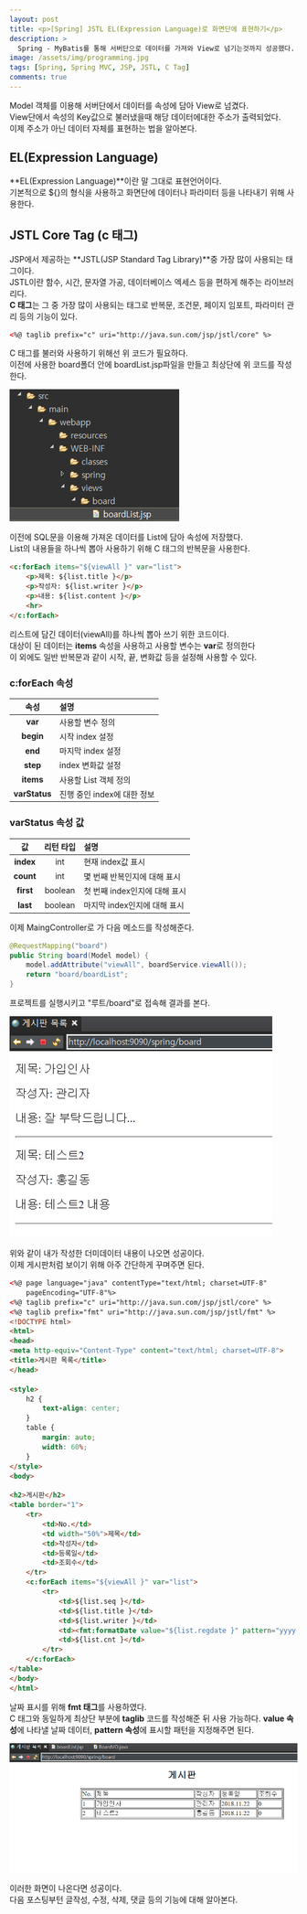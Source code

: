 ```yaml
---
layout: post
title: <p>[Spring] JSTL EL(Expression Language)로 화면단에 표현하기</p>
description: >
  Spring - MyBatis를 통해 서버단으로 데이터를 가져와 View로 넘기는것까지 성공했다. 이제 데이터를 화면단에 나타내는 방법에 대해 알아본다.
image: /assets/img/programming.jpg
tags: [Spring, Spring MVC, JSP, JSTL, C Tag]
comments: true
---
```

<head>
  <link rel="stylesheet" type="text/css" href="../../assets/css/obsidian.css" />
</head>
 
 Model 객체를 이용해 서버단에서 데이터를 속성에 담아 View로 넘겼다.<br>
 View단에서 속성의 Key값으로 불러냈을때 해당 데이터에대한 주소가 출력되었다.<br>
 이제 주소가 아닌 데이터 자체를 표현하는 법을 알아본다.

## EL(Expression Language)
 
 **EL(Expression Language)**이란 말 그대로 표현언어이다. <br>
 기본적으로 ${}의 형식을 사용하고 화면단에 데이터나 파라미터 등을 나타내기 위해 사용한다.<br>
 
## JSTL Core Tag (c 태그)

JSP에서 제공하는 **JSTL(JSP Standard Tag Library)**중 가장 많이 사용되는 태그이다.<br>
JSTL이란 함수, 시간, 문자열 가공, 데이터베이스 엑세스 등을 편하게 해주는 라이브러리다.<br>
**C 태그**는 그 중 가장 많이 사용되는 태그로 반복문, 조건문, 페이지 임포트, 파라미터 관리 등의 기능이 있다.

~~~html
<%@ taglib prefix="c" uri="http://java.sun.com/jsp/jstl/core" %>
~~~

C 태그를 불러와 사용하기 위해선 위 코드가 필요하다.<br>
이전에 사용한 board폴더 안에 boardList.jsp파일을 만들고 최상단에 위 코드를 작성한다.<br>

<img src="/assets/img/spring/boardList.png">

이전에 SQL문을 이용해 가져온 데이터를 List에 담아 속성에 저장했다.<br>
List의 내용들을 하나씩 뽑아 사용하기 위해 C 태그의 반복문을 사용한다.

~~~html
<c:forEach items="${viewAll }" var="list">
	<p>제목: ${list.title }</p>
	<p>작성자: ${list.writer }</p>
	<p>내용: ${list.content }</p>
	<hr>
</c:forEach>
~~~

리스트에 담긴 데이터(viewAll)를 하나씩 뽑아 쓰기 위한 코드이다.<br>
대상이 된 데이터는 **items** 속성을 사용하고 사용할 변수는 **var**로 정의한다<br>
이 외에도 일반 반복문과 같이 시작, 끝, 변화값 등을 설정해 사용할 수 있다.

### c:forEach 속성

| 속성 |   설명   |
|:--------:|:--------|
|**var** | 사용할 변수 정의 |
|**begin** | 시작 index 설정 |
|**end**  | 마지막 index 설정 |
|**step** | index 변화값 설정 |
|**items** | 사용할 List 객체 정의 |
|**varStatus** | 진행 중인 index에 대한 정보 |

### varStatus 속성 값

| 값 | 리턴 타입 |   설명   |
|:--------:|:--------:|:--------|
|**index** | int | 현재 index값 표시 |
|**count** | int | 몇 번째 반복인지에 대해 표시 |
|**first**  | boolean | 첫 번째 index인지에 대해 표시 |
|**last** | boolean | 마지막 index인지에 대해 표시 |

이제 MaingController로 가 다음 메소드를 작성해준다.

~~~java
@RequestMapping("board")
public String board(Model model) {
	model.addAttribute("viewAll", boardService.viewAll());
	return "board/boardList";
}
~~~

프로젝트를 실행시키고 "루트/board"로 접속해 결과를 본다.

<img src="/assets/img/spring/boardTest.png">

위와 같이 내가 작성한 더미데이터 내용이 나오면 성공이다.<br>
이제 게시판처럼 보이기 위해 아주 간단하게 꾸며주면 된다.

~~~html
<%@ page language="java" contentType="text/html; charset=UTF-8"
    pageEncoding="UTF-8"%>
<%@ taglib prefix="c" uri="http://java.sun.com/jsp/jstl/core" %>
<%@ taglib prefix="fmt" uri="http://java.sun.com/jsp/jstl/fmt" %>
<!DOCTYPE html>
<html>
<head>
<meta http-equiv="Content-Type" content="text/html; charset=UTF-8">
<title>게시판 목록</title>
</head>

<style>
	h2 {
		text-align: center;
	}
	table {
		margin: auto;
		width: 60%;
	}
</style>
<body>

<h2>게시판</h2>
<table border="1">
	<tr>
		<td>No.</td>
		<td width="50%">제목</td>
		<td>작성자</td>
		<td>등록일</td>
		<td>조회수</td>		
	</tr>
	<c:forEach items="${viewAll }" var="list">
		<tr>
			<td>${list.seq }</td>
			<td>${list.title }</td>
			<td>${list.writer }</td>
			<td><fmt:formatDate value="${list.regdate }" pattern="yyyy.MM.dd"/> </td>
			<td>${list.cnt }</td>
		</tr>
	</c:forEach>
</table>
</body>
</html>
~~~

날짜 표시를 위해 **fmt 태그**를 사용하였다.<br>
C 태그와 동일하게 최상단 부분에 **taglib** 코드를 작성해준 뒤 사용 가능하다.
**value 속성**에 나타낼 날짜 데이터, **pattern 속성**에 표시할 패턴을 지정해주면 된다.<br>

<img src="/assets/img/spring/boardList2.png">

이러한 화면이 나온다면 성공이다.<br>
다음 포스팅부턴 글작성, 수정, 삭제, 댓글 등의 기능에 대해 알아본다.
